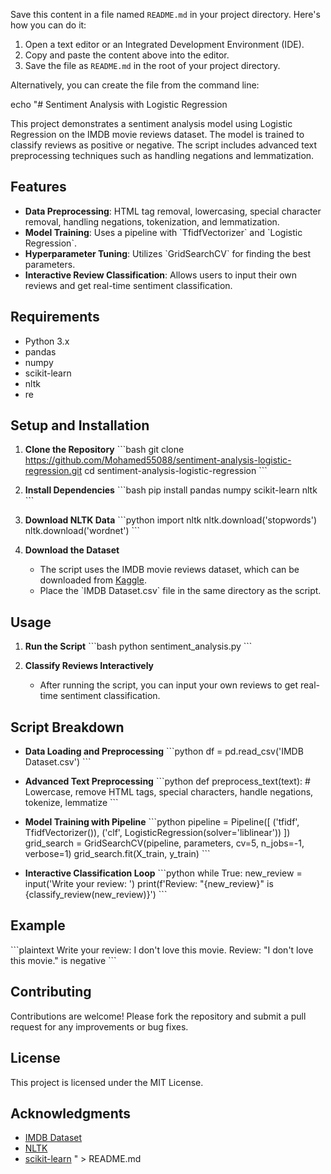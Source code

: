 Save this content in a file named `README.md` in your project directory. Here's how you can do it:

1. Open a text editor or an Integrated Development Environment (IDE).
2. Copy and paste the content above into the editor.
3. Save the file as `README.md` in the root of your project directory.

Alternatively, you can create the file from the command line:

echo "# Sentiment Analysis with Logistic Regression

This project demonstrates a sentiment analysis model using Logistic Regression on the IMDB movie reviews dataset. The model is trained to classify reviews as positive or negative. The script includes advanced text preprocessing techniques such as handling negations and lemmatization.

## Features

- **Data Preprocessing**: HTML tag removal, lowercasing, special character removal, handling negations, tokenization, and lemmatization.
- **Model Training**: Uses a pipeline with \`TfidfVectorizer\` and \`Logistic Regression\`.
- **Hyperparameter Tuning**: Utilizes \`GridSearchCV\` for finding the best parameters.
- **Interactive Review Classification**: Allows users to input their own reviews and get real-time sentiment classification.

## Requirements

- Python 3.x
- pandas
- numpy
- scikit-learn
- nltk
- re

## Setup and Installation

1. **Clone the Repository**
    \`\`\`bash
    git clone https://github.com/Mohamed55088/sentiment-analysis-logistic-regression.git
    cd sentiment-analysis-logistic-regression
    \`\`\`

2. **Install Dependencies**
    \`\`\`bash
    pip install pandas numpy scikit-learn nltk
    \`\`\`

3. **Download NLTK Data**
    \`\`\`python
    import nltk
    nltk.download('stopwords')
    nltk.download('wordnet')
    \`\`\`

4. **Download the Dataset**
    - The script uses the IMDB movie reviews dataset, which can be downloaded from [Kaggle](https://www.kaggle.com/lakshmi25npathi/imdb-dataset-of-50k-movie-reviews).
    - Place the \`IMDB Dataset.csv\` file in the same directory as the script.

## Usage

1. **Run the Script**
    \`\`\`bash
    python sentiment_analysis.py
    \`\`\`

2. **Classify Reviews Interactively**
    - After running the script, you can input your own reviews to get real-time sentiment classification.

## Script Breakdown

- **Data Loading and Preprocessing**
    \`\`\`python
    df = pd.read_csv('IMDB Dataset.csv')
    \`\`\`

- **Advanced Text Preprocessing**
    \`\`\`python
    def preprocess_text(text):
        # Lowercase, remove HTML tags, special characters, handle negations, tokenize, lemmatize
    \`\`\`

- **Model Training with Pipeline**
    \`\`\`python
    pipeline = Pipeline([
        ('tfidf', TfidfVectorizer()),
        ('clf', LogisticRegression(solver='liblinear'))
    ])
    grid_search = GridSearchCV(pipeline, parameters, cv=5, n_jobs=-1, verbose=1)
    grid_search.fit(X_train, y_train)
    \`\`\`

- **Interactive Classification Loop**
    \`\`\`python
    while True:
        new_review = input('Write your review: ')
        print(f'Review: "{new_review}" is {classify_review(new_review)}')
    \`\`\`

## Example

\`\`\`plaintext
Write your review: I don't love this movie.
Review: "I don't love this movie." is negative
\`\`\`

## Contributing

Contributions are welcome! Please fork the repository and submit a pull request for any improvements or bug fixes.

## License

This project is licensed under the MIT License.

## Acknowledgments

- [IMDB Dataset](https://www.kaggle.com/lakshmi25npathi/imdb-dataset-of-50k-movie-reviews)
- [NLTK](https://www.nltk.org/)
- [scikit-learn](https://scikit-learn.org/)
" > README.md


